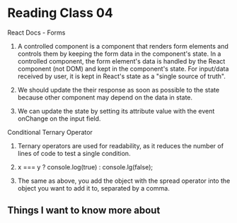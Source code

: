 # Reading Class 04

React Docs - Forms

1) A controlled component is a component that renders form elements and controls them by keeping the form data in the component's state. In a controlled component, the form element's data is handled by the React component (not DOM) and kept in the component's state. For input/data received by user, it is kept in React's state as a "single source of truth".

2) We should update the their response as soon as possible to the state because other component may depend on the data in state.

3) We can update the state by setting its attribute value with the event onChange on the input field.

Conditional Ternary Operator

1) Ternary operators are used for readability, as it reduces the number of lines of code to test a single condition.

2) x ===  y ? console.log(true) : console.lg(false);

3) The same as above, you add the object with the spread operator into the object you want to add it to, separated by a comma.

## Things I want to know more about